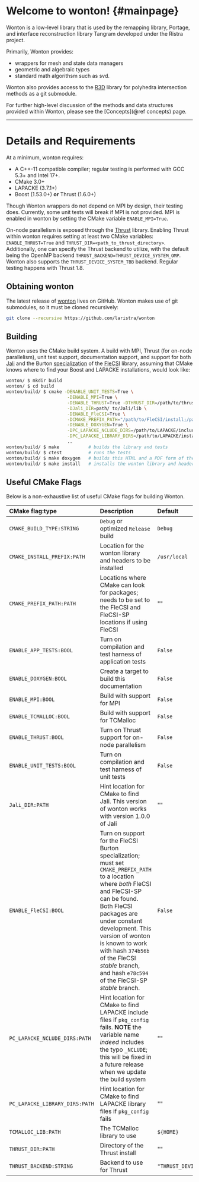# Welcome to wonton!   {#mainpage}

Wonton is a low-level library that is used by the remapping
library, Portage, and interface reconstruction library Tangram 
developed under the Ristra project. 

Primarily, Wonton provides:
- wrappers for mesh and state data managers
- geometric and algebraic types 
- standard math algorithsm such as svd.

Wonton also provides access to the [R3D](https://github.com/devonmpowell/r3d.git) 
library for polyhedra intersection methods as a git submodule. 

For further high-level discussion of the methods and data structures provided
within Wonton, please see the [Concepts](@ref concepts) page. 

---

# Details and Requirements

At a minimum, wonton requires:
- A C++-11 compatible compiler; regular testing is performed with GCC
  5.3+ and Intel 17+.
- CMake 3.0+
- LAPACKE (3.7.1+)
- Boost (1.53.0+) **or** Thrust (1.6.0+)

Though Wonton wrappers do not depend on MPI by design, their
testing does. Currently, some unit tests will break if MPI
is not provided. MPI is enabled in wonton by setting the CMake variable
`ENABLE_MPI=True`.

On-node parallelism is exposed through
the [Thrust](https://thrust.github.io) library.  Enabling Thrust
within wonton requires setting at least two CMake variables:
`ENABLE_THRUST=True` and `THRUST_DIR=<path_to_thrust_directory>`.
Additionally, one can specify the Thrust backend to utilize, with the
default being the OpenMP backend
`THRUST_BACKEND=THRUST_DEVICE_SYSTEM_OMP`.  Wonton also supports the
`THRUST_DEVICE_SYSTEM_TBB` backend.  Regular testing happens with
Thrust 1.8. 

## Obtaining wonton

The latest release of [wonton](https://github.com/laristra/wonton)
lives on GitHub.  Wonton makes use of git submodules, so it must be
cloned recursively:

```sh
git clone --recursive https://github.com/laristra/wonton
```

## Building

Wonton uses the CMake build system. A build with MPI, Thrust (for on-node
parallelism), unit test support, documentation support, and support for 
both [Jali](https://github.com/lanl/jali) and the Burton 
[specialization](https://github.com/laristra/flecsi-sp) of 
the [FleCSI](https://github.com/laristra/flecsi) library, assuming that CMake knows where to
find your Boost and LAPACKE installations,  would look like:

~~~sh
wonton/ $ mkdir build
wonton/ $ cd build
wonton/build/ $ cmake -DENABLE_UNIT_TESTS=True \
					   -DENABLE_MPI=True \
					   -DENABLE_THRUST=True -DTHRUST_DIR=/path/to/thrust/include/directory \
					   -DJali_DIR=path/ to/Jali/lib \
					   -DENABLE_FleCSI=True \
					   -DCMAKE_PREFIX_PATH="/path/to/FleCSI/install;/path/to/FleCSI-sp/install" \
					   -DENABLE_DOXYGEN=True \
					   -DPC_LAPACKE_NCLUDE_DIRS=/path/to/LAPACKE/include \
					   -DPC_LAPACKE_LIBRARY_DIRS=/path/to/LAPACKE/install \
					   ..
wonton/build/ $ make           # builds the library and tests
wonton/build/ $ ctest          # runs the tests
wonton/build/ $ make doxygen   # builds this HTML and a PDF form of the documentation
wonton/build/ $ make install   # installs the wonton library and headers into CMAKE_INSTALL_PREFIX
~~~

## Useful CMake Flags
Below is a non-exhaustive list of useful CMake flags for building
Wonton.

| CMake flag:type | Description | Default |
|:----------|:------------|:--------|
| `CMAKE_BUILD_TYPE:STRING`| `Debug` or optimized `Release` build | `Debug` |
| `CMAKE_INSTALL_PREFIX:PATH` | Location for the wonton library and headers to be installed | `/usr/local` |
| `CMAKE_PREFIX_PATH:PATH` | Locations where CMake can look for packages; needs to be set to the FleCSI and FleCSI-SP locations if using FleCSI | "" |
| `ENABLE_APP_TESTS:BOOL` | Turn on compilation and test harness of application tests | `False` |
| `ENABLE_DOXYGEN:BOOL` | Create a target to build this documentation | `False` |
| `ENABLE_MPI:BOOL` | Build with support for MPI | `False` |
| `ENABLE_TCMALLOC:BOOL` | Build with support for TCMalloc | `False` |
| `ENABLE_THRUST:BOOL` | Turn on Thrust support for on-node parallelism | `False` |
| `ENABLE_UNIT_TESTS:BOOL` | Turn on compilation and test harness of unit tests | `False` |
| `Jali_DIR:PATH` | Hint location for CMake to find Jali.  This version of wonton works with version 1.0.0 of Jali | "" |
| `ENABLE_FleCSI:BOOL` | Turn on support for the FleCSI Burton specialization; must set `CMAKE_PREFIX_PATH` to a location where _both_ FleCSI and FleCSI-SP can be found. Both FleCSI packages are under constant development.  This version of wonton is known to work with hash `374b56b` of the FleCSI _stable_ branch, and hash `e78c594` of the FleCSI-SP _stable_ branch. | `False` |
| `PC_LAPACKE_NCLUDE_DIRS:PATH` | Hint location for CMake to find LAPACKE include files if `pkg_config` fails. **NOTE** the variable name _indeed_ includes the typo `_NCLUDE`; this will be fixed in a future release when we update the build system | "" |
| `PC_LAPACKE_LIBRARY_DIRS:PATH` | Hint location for CMake to find LAPACKE library files if `pkg_config` fails | "" |
| `TCMALLOC_LIB:PATH` | The TCMalloc library to use | `${HOME}` |
| `THRUST_DIR:PATH` | Directory of the Thrust install | "" |
| `THRUST_BACKEND:STRING` | Backend to use for Thrust | `"THRUST_DEVICE_SYSTEM_OMP"` |
